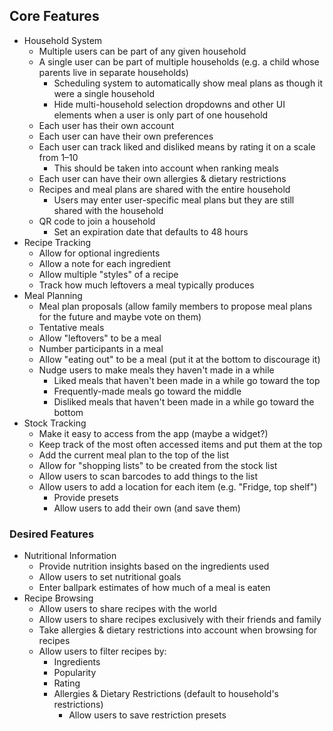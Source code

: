 ## Core Features
* Household System
  * Multiple users can be part of any given household
  * A single user can be part of multiple households (e.g. a child whose parents live in separate households)
    * Scheduling system to automatically show meal plans as though it were a single household
    * Hide multi-household selection dropdowns and other UI elements when a user is only part of one household
  * Each user has their own account
  * Each user can have their own preferences
  * Each user can track liked and disliked means by rating it on a scale from 1–10
    * This should be taken into account when ranking meals
  * Each user can have their own allergies & dietary restrictions
  * Recipes and meal plans are shared with the entire household
    * Users may enter user-specific meal plans but they are still shared with the household
  * QR code to join a household
    * Set an expiration date that defaults to 48 hours
* Recipe Tracking
  * Allow for optional ingredients
  * Allow a note for each ingredient
  * Allow multiple "styles" of a recipe
  * Track how much leftovers a meal typically produces
* Meal Planning
  * Meal plan proposals (allow family members to propose meal plans for the future and maybe vote on them)
  * Tentative meals
  * Allow "leftovers" to be a meal
  * Number participants in a meal
  * Allow "eating out" to be a meal (put it at the bottom to discourage it)
  * Nudge users to make meals they haven't made in a while
    * Liked meals that haven't been made in a while go toward the top
    * Frequently-made meals go toward the middle
    * Disliked meals that haven't been made in a while go toward the bottom
* Stock Tracking
  * Make it easy to access from the app (maybe a widget?)
  * Keep track of the most often accessed items and put them at the top
  * Add the current meal plan to the top of the list
  * Allow for "shopping lists" to be created from the stock list
  * Allow users to scan barcodes to add things to the list
  * Allow users to add a location for each item (e.g. "Fridge, top shelf")
    * Provide presets
    * Allow users to add their own (and save them)

### Desired Features
* Nutritional Information
  * Provide nutrition insights based on the ingredients used
  * Allow users to set nutritional goals
  * Enter ballpark estimates of how much of a meal is eaten
* Recipe Browsing
  * Allow users to share recipes with the world
  * Allow users to share recipes exclusively with their friends and family
  * Take allergies & dietary restrictions into account when browsing for recipes
  * Allow users to filter recipes by:
    * Ingredients
    * Popularity
    * Rating
    * Allergies & Dietary Restrictions (default to household's restrictions)
      * Allow users to save restriction presets
